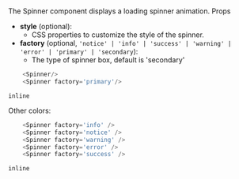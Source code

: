 # <Spinner>

The Spinner component displays a loading spinner animation.
Props

- **style** (optional): 
  - CSS properties to customize the style of the spinner.
- **factory** (optional, `'notice' | 'info' | 'success' | 'warning' | 'error' | 'primary' | 'secondary`):
  - The type of spinner box, default is 'secondary'

```javascript
    <Spinner/>
    <Spinner factory='primary'/>
```

```inline```

Other colors:
```javascript
    <Spinner factory='info' />
    <Spinner factory='notice' />
    <Spinner factory='warning' />
    <Spinner factory='error' />
    <Spinner factory='success' />
```

```inline```